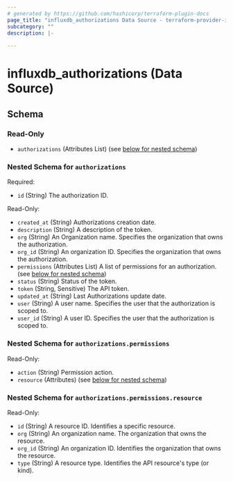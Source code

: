```yaml
---
# generated by https://github.com/hashicorp/terraform-plugin-docs
page_title: "influxdb_authorizations Data Source - terraform-provider-influxdb"
subcategory: ""
description: |-
  
---
```


# influxdb_authorizations (Data Source)





<!-- schema generated by tfplugindocs -->
## Schema

### Read-Only

- `authorizations` (Attributes List) (see [below for nested schema](#nestedatt--authorizations))

<a id="nestedatt--authorizations"></a>
### Nested Schema for `authorizations`

Required:

- `id` (String) The authorization ID.

Read-Only:

- `created_at` (String) Authorizations creation date.
- `description` (String) A description of the token.
- `org` (String) An Organization name. Specifies the organization that owns the authorization.
- `org_id` (String) An organization ID. Specifies the organization that owns the authorization.
- `permissions` (Attributes List) A list of permissions for an authorization. (see [below for nested schema](#nestedatt--authorizations--permissions))
- `status` (String) Status of the token.
- `token` (String, Sensitive) The API token.
- `updated_at` (String) Last Authorizations update date.
- `user` (String) A user name. Specifies the user that the authorization is scoped to.
- `user_id` (String) A user ID. Specifies the user that the authorization is scoped to.

<a id="nestedatt--authorizations--permissions"></a>
### Nested Schema for `authorizations.permissions`

Read-Only:

- `action` (String) Permission action.
- `resource` (Attributes) (see [below for nested schema](#nestedatt--authorizations--permissions--resource))

<a id="nestedatt--authorizations--permissions--resource"></a>
### Nested Schema for `authorizations.permissions.resource`

Read-Only:

- `id` (String) A resource ID. Identifies a specific resource.
- `org` (String) An organization name. The organization that owns the resource.
- `org_id` (String) An organization ID. Identifies the organization that owns the resource.
- `type` (String) A resource type. Identifies the API resource's type (or kind).
